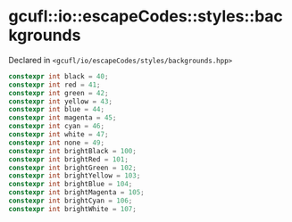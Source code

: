 # gcufl::io::escapeCodes::styles::backgrounds
Declared in `<gcufl/io/escapeCodes/styles/backgrounds.hpp>`
```cpp
constexpr int black = 40;
constexpr int red = 41;
constexpr int green = 42;
constexpr int yellow = 43;
constexpr int blue = 44;
constexpr int magenta = 45;
constexpr int cyan = 46;
constexpr int white = 47;
constexpr int none = 49;
constexpr int brightBlack = 100;
constexpr int brightRed = 101;
constexpr int brightGreen = 102;
constexpr int brightYellow = 103;
constexpr int brightBlue = 104;
constexpr int brightMagenta = 105;
constexpr int brightCyan = 106;
constexpr int brightWhite = 107;
```
